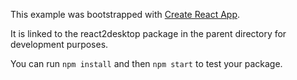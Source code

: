 This example was bootstrapped with [Create React App](https://github.com/facebook/create-react-app).

It is linked to the react2desktop package in the parent directory for development purposes.

You can run `npm install` and then `npm start` to test your package.
